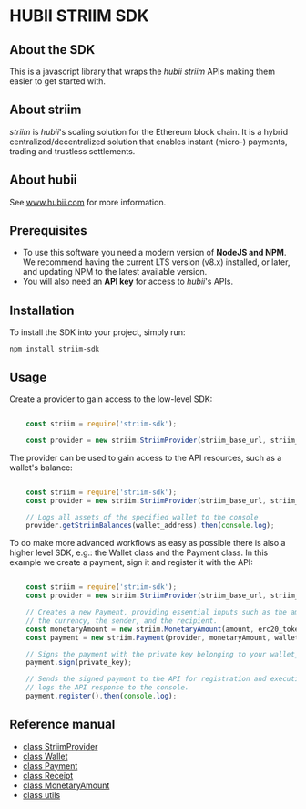 # HUBII STRIIM SDK

## About the SDK

This is a javascript library that wraps the _hubii striim_ APIs making them
easier to get started with.

## About striim

_striim_ is _hubii_'s scaling solution for the Ethereum block chain. It is a
hybrid centralized/decentralized solution that enables instant
(micro-) payments, trading and trustless settlements.

## About hubii

See www.hubii.com for more information.

## Prerequisites

* To use this software you need a modern version of **NodeJS and NPM**.
  We recommend having the current LTS version (v8.x) installed, or
  later, and updating NPM to the latest available version.
* You will also need an **API key** for access to _hubii_'s APIs.

## Installation

To install the SDK into your project, simply run:

    npm install striim-sdk

## Usage

Create a provider to gain access to the low-level SDK:

```javascript

    const striim = require('striim-sdk');

    const provider = new striim.StriimProvider(striim_base_url, striim_app_id, striim_app_secret);

```

The provider can be used to gain access to the API resources, such as a
wallet's balance:

```javascript

    const striim = require('striim-sdk');
    const provider = new striim.StriimProvider(striim_base_url, striim_app_id, striim_app_secret);

    // Logs all assets of the specified wallet to the console
    provider.getStriimBalances(wallet_address).then(console.log);

```

To do make more advanced workflows as easy as possible there is also a higher
level SDK, e.g.: the Wallet class and the Payment class. In this example we
create a payment, sign it and register it with the API:

```javascript

    const striim = require('striim-sdk');
    const provider = new striim.StriimProvider(striim_base_url, striim_app_id, striim_app_secret);

    // Creates a new Payment, providing essential inputs such as the amount,
    // the currency, the sender, and the recipient.
    const monetaryAmount = new striim.MonetaryAmount(amount, erc20_token_address);
    const payment = new striim.Payment(provider, monetaryAmount, wallet_address, recipient_address);

    // Signs the payment with the private key belonging to your wallet_address.
    payment.sign(private_key);

    // Sends the signed payment to the API for registration and execution and
    // logs the API response to the console.
    payment.register().then(console.log);

```

## Reference manual

* [class StriimProvider](Docs/striim-provider.md)
* [class Wallet](Docs/wallet.md)
* [class Payment](Docs/payment.md)
* [class Receipt](Docs/receipt.md)
* [class MonetaryAmount](Docs/monetary-amount.md)
* [class utils](Docs/utils.md)

